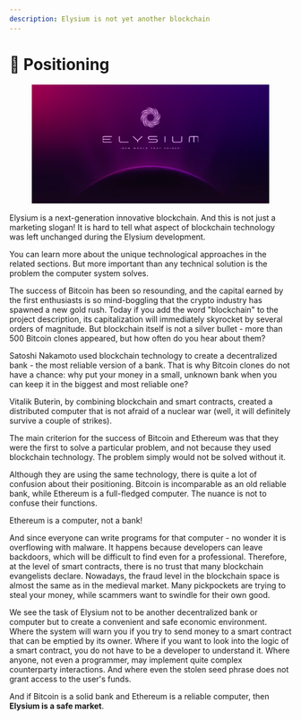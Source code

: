 ```yaml
---
description: Elysium is not yet another blockchain
---
```


# 📌 Positioning

<figure><img src=".gitbook/assets/Elysium Cover.webp" alt=""><figcaption></figcaption></figure>

Elysium is a next-generation innovative blockchain. And this is not just a marketing slogan! It is hard to tell what aspect of blockchain technology was left unchanged during the Elysium development.

You can learn more about the unique technological approaches in the related sections. But more important than any technical solution is the problem the computer system solves.

The success of Bitcoin has been so resounding, and the capital earned by the first enthusiasts is so mind-boggling that the crypto industry has spawned a new gold rush. Today if you add the word "blockchain" to the project description, its capitalization will immediately skyrocket by several orders of magnitude. But blockchain itself is not a silver bullet - more than 500 Bitcoin clones appeared, but how often do you hear about them?

Satoshi Nakamoto used blockchain technology to create a decentralized bank - the most reliable version of a bank. That is why Bitcoin clones do not have a chance: why put your money in a small, unknown bank when you can keep it in the biggest and most reliable one?

Vitalik Buterin, by combining blockchain and smart contracts, created a distributed computer that is not afraid of a nuclear war (well, it will definitely survive a couple of strikes).

The main criterion for the success of Bitcoin and Ethereum was that they were the first to solve a particular problem, and not because they used blockchain technology. The problem simply would not be solved without it.

Although they are using the same technology, there is quite a lot of confusion about their positioning. Bitcoin is incomparable as an old reliable bank, while Ethereum is a full-fledged computer. The nuance is not to confuse their functions.&#x20;

Ethereum is a computer, not a bank!

And since everyone can write programs for that computer - no wonder it is overflowing with malware. It happens because developers can leave backdoors, which will be difficult to find even for a professional. Therefore, at the level of smart contracts, there is no trust that many blockchain evangelists declare. Nowadays, the fraud level in the blockchain space is almost the same as in the medieval market. Many pickpockets are trying to steal your money, while scammers want to swindle for their own good.

We see the task of Elysium not to be another decentralized bank or computer but to create a convenient and safe economic environment. Where the system will warn you if you try to send money to a smart contract that can be emptied by its owner. Where if you want to look into the logic of a smart contract, you do not have to be a developer to understand it. Where anyone, not even a programmer, may implement quite complex counterparty interactions. And where even the stolen seed phrase does not grant access to the user's funds.

And if Bitcoin is a solid bank and Ethereum is a reliable computer, then **Elysium is a safe market**.
